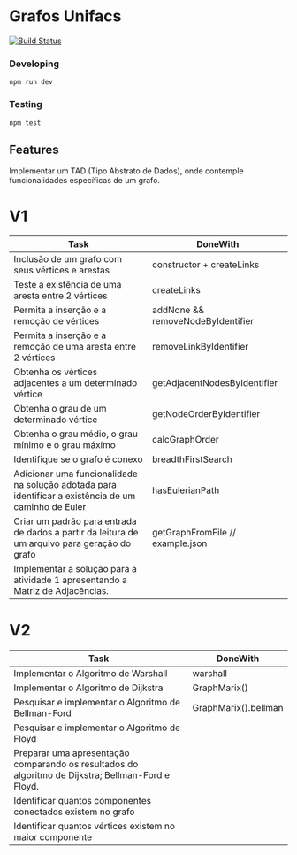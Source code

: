 # Grafos Unifacs
[![Build Status](https://travis-ci.org/ramonmoraes/grafosUnifacs.svg?branch=master)](https://travis-ci.org/ramonmoraes/grafosUnifacs)

### Developing
```
npm run dev
```
### Testing
```
npm test
```
## Features

Implementar um TAD (Tipo Abstrato de Dados), onde
contemple funcionalidades específicas de um grafo.


# V1

| Task | DoneWith |
|------|----------|
| Inclusão de um grafo com seus vértices e arestas | constructor + createLinks|
| Teste a existência de uma aresta entre 2 vértices | createLinks |
| Permita a inserção e a remoção de vértices | addNone && removeNodeByIdentifier |
| Permita a inserção e a remoção de uma aresta entre 2 vértices | removeLinkByIdentifier |
| Obtenha os vértices adjacentes a um determinado vértice | getAdjacentNodesByIdentifier |
| Obtenha o grau de um determinado vértice | getNodeOrderByIdentifier |
| Obtenha o grau médio, o grau mínimo e o grau máximo | calcGraphOrder |
| Identifique se o grafo é conexo | breadthFirstSearch |
| Adicionar uma funcionalidade na solução adotada para identificar a existência de um caminho de Euler | hasEulerianPath |
| Criar um padrão para entrada de dados a partir da leitura de um arquivo para geração do grafo | getGraphFromFile // example.json |
| Implementar a solução para a atividade 1 apresentando a Matriz de Adjacências. | |

# V2
| Task | DoneWith |
|------|----------|
| Implementar o Algoritmo de Warshall | warshall |
| Implementar o Algoritmo de Dijkstra | GraphMarix() |
| Pesquisar e implementar o Algoritmo de Bellman-Ford | GraphMarix().bellman |
| Pesquisar e implementar o Algoritmo de Floyd | |
| Preparar uma apresentação comparando os resultados do <br /> algoritmo de Dijkstra; Bellman-Ford e Floyd. | |
| Identificar quantos componentes conectados existem no grafo | |
| Identificar quantos vértices existem no maior componente | |
